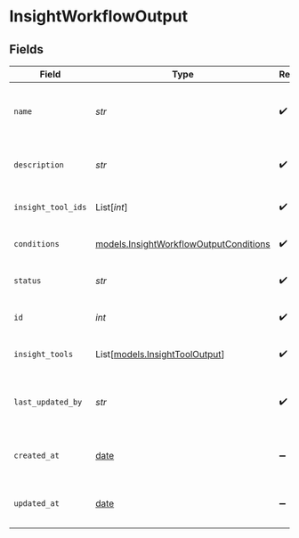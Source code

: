 # InsightWorkflowOutput


## Fields

| Field                                                                                  | Type                                                                                   | Required                                                                               | Description                                                                            |
| -------------------------------------------------------------------------------------- | -------------------------------------------------------------------------------------- | -------------------------------------------------------------------------------------- | -------------------------------------------------------------------------------------- |
| `name`                                                                                 | *str*                                                                                  | :heavy_check_mark:                                                                     | Human readable name of Insight Workflow                                                |
| `description`                                                                          | *str*                                                                                  | :heavy_check_mark:                                                                     | Text description of Insight Workflow                                                   |
| `insight_tool_ids`                                                                     | List[*int*]                                                                            | :heavy_check_mark:                                                                     | List of Insight Tool IDs                                                               |
| `conditions`                                                                           | [models.InsightWorkflowOutputConditions](../models/insightworkflowoutputconditions.md) | :heavy_check_mark:                                                                     | Conditions for Insight Workflow                                                        |
| `status`                                                                               | *str*                                                                                  | :heavy_check_mark:                                                                     | Status of the Insight Workflow                                                         |
| `id`                                                                                   | *int*                                                                                  | :heavy_check_mark:                                                                     | Unique ID for Insight Workflow                                                         |
| `insight_tools`                                                                        | List[[models.InsightToolOutput](../models/insighttooloutput.md)]                       | :heavy_check_mark:                                                                     | List of Insight Tools                                                                  |
| `last_updated_by`                                                                      | *str*                                                                                  | :heavy_check_mark:                                                                     | User who last updated Insight Workflow                                                 |
| `created_at`                                                                           | [date](https://docs.python.org/3/library/datetime.html#date-objects)                   | :heavy_minus_sign:                                                                     | Timestamp of Insight Workflow creation                                                 |
| `updated_at`                                                                           | [date](https://docs.python.org/3/library/datetime.html#date-objects)                   | :heavy_minus_sign:                                                                     | Timestamp of Insight Workflow update                                                   |